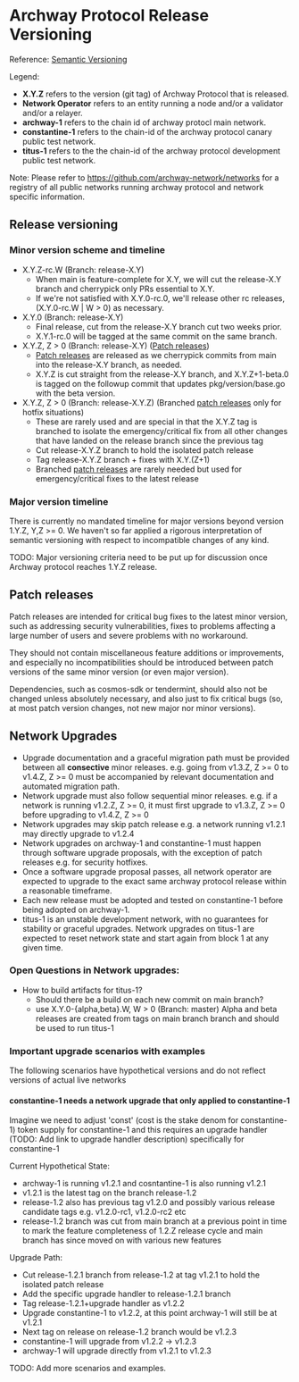 # Archway Protocol Release Versioning

Reference: [Semantic Versioning](http://semver.org)

Legend:

- **X.Y.Z** refers to the version (git tag) of Archway Protocol that is released.
- **Network Operator** refers to an entity running a node and/or a validator and/or a relayer.
- **archway-1** refers to the chain id of archway protocl main network.
- **constantine-1** refers to the chain-id of the archway protocol canary public test network.
- **titus-1** refers to the the chain-id of the archway protocol development public test network.

Note: Please refer to https://github.com/archway-network/networks for a registry of all public networks running archway protocol
and network specific information.

## Release versioning

### Minor version scheme and timeline
- X.Y.Z-rc.W (Branch: release-X.Y)
  - When main is feature-complete for X.Y, we will cut the release-X.Y
    branch and cherrypick only PRs essential to X.Y.
  - If we're not satisfied with X.Y.0-rc.0, we'll release other rc releases,
    (X.Y.0-rc.W | W > 0) as necessary.
- X.Y.0 (Branch: release-X.Y)
  - Final release, cut from the release-X.Y branch cut two weeks prior.
  - X.Y.1-rc.0 will be tagged at the same commit on the same branch.
- X.Y.Z, Z > 0 (Branch: release-X.Y) ([Patch releases](#patch-releases))
  - [Patch releases](#patch-releases) are released as we cherrypick commits from main into
    the release-X.Y branch, as needed.
  - X.Y.Z is cut straight from the release-X.Y branch, and X.Y.Z+1-beta.0 is
    tagged on the followup commit that updates pkg/version/base.go with the beta
    version.
- X.Y.Z, Z > 0 (Branch: release-X.Y.Z) (Branched [patch releases](#patch-releases) only for hotfix situations)
  - These are rarely used and are special in that the X.Y.Z tag is branched to isolate
    the emergency/critical fix from all other changes that have landed on the
    release branch since the previous tag
  - Cut release-X.Y.Z branch to hold the isolated patch release
  - Tag release-X.Y.Z branch + fixes with X.Y.(Z+1)
  - Branched [patch releases](#patch-releases) are rarely needed but used for
    emergency/critical fixes to the latest release

### Major version timeline

There is currently no mandated timeline for major versions beyond version 1.Y.Z, Y,Z >= 0. We haven't so far applied a rigorous interpretation of semantic
versioning with respect to incompatible changes of any kind.

TODO: Major versioning criteria need to be put up for discussion once Archway protocol reaches 1.Y.Z release.

## Patch releases

Patch releases are intended for critical bug fixes to the latest minor version,
such as addressing security vulnerabilities, fixes to problems affecting a large
number of users and severe problems with no workaround.

They should not contain miscellaneous feature additions or improvements, and
especially no incompatibilities should be introduced between patch versions of
the same minor version (or even major version).

Dependencies, such as cosmos-sdk or tendermint, should also not be changed unless
absolutely necessary, and also just to fix critical bugs (so, at most patch
version changes, not new major nor minor versions).

## Network Upgrades

- Upgrade documentation and a graceful migration path must be provided between all **consective** minor releases.
  e.g. going from v1.3.Z, Z >= 0 to v1.4.Z, Z >= 0 must be accompanied by relevant documentation and automated migration path.
- Network upgrade must also follow sequential minor releases. e.g. if a network is running v1.2.Z, Z >= 0, it must first
  upgrade to v1.3.Z, Z >= 0 before upgrading to v1.4.Z, Z >= 0
- Network upgrades may skip patch release e.g. a network running v1.2.1 may directly upgrade to v1.2.4
- Network upgrades on archway-1 and constantine-1 must happen through software upgrade proposals, with the exception of patch releases
  e.g. for security hotfixes.
- Once a software upgrade proposal passes, all network operator are expected to upgrade to the exact
  same archway protocol release within a reasonable timeframe.
- Each new release must be adopted and tested on constantine-1 before being adopted on archway-1.
- titus-1 is an unstable development network, with no guarantees for stability or graceful upgrades. Network upgrades on titus-1 are
  expected to reset network state and start again from block 1 at any given time.

### Open Questions in Network upgrades:

- How to build artifacts for titus-1?
  - Should there be a build on each new commit on main branch?
  - use X.Y.0-{alpha,beta}.W, W > 0 (Branch: master)
    Alpha and beta releases are created from tags on main branch branch and should be used to run titus-1

### Important upgrade scenarios with examples

The following scenarios have hypothetical versions and do not reflect versions of actual live networks

#### constantine-1 needs a network upgrade that only applied to constantine-1

Imagine we need to adjust 'const' (cost is the stake denom for constantine-1) token supply for constantine-1 and this requires an upgrade handler (TODO: Add link to upgrade handler description) specifically for constantine-1

Current Hypothetical State:

- archway-1 is running v1.2.1 and cosntantine-1 is also running v1.2.1
- v1.2.1 is the latest tag on the branch release-1.2
- release-1.2 also has previous tag v1.2.0 and possibly various release candidate tags e.g. v1.2.0-rc1, v1.2.0-rc2 etc
- release-1.2 branch was cut from main branch at a previous point in time to mark the feature completeness of 1.2.Z
  release cycle and main branch has since moved on with various new features

Upgrade Path:

- Cut release-1.2.1 branch from release-1.2 at tag v1.2.1 to hold the isolated patch release
- Add the specific upgrade handler to release-1.2.1 branch
- Tag release-1.2.1+upgrade handler as v1.2.2
- Upgrade constantine-1 to v1.2.2, at this point archway-1 will still be at v1.2.1
- Next tag on release on release-1.2 branch would be v1.2.3
- constantine-1 will upgrade from v1.2.2 -> v1.2.3
- archway-1 will upgrade directly from v1.2.1 to v1.2.3

TODO: Add more scenarios and examples.

